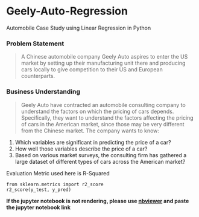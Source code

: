 # Geely-Auto-Regression
Automobile Case Study using Linear Regression in Python

### Problem Statement
> A Chinese automobile company Geely Auto aspires to enter the US market by setting up their manufacturing unit there and producing cars locally to give competition to their US and European counterparts.

### Business Understanding
> Geely Auto have contracted an automobile consulting company to understand the factors on which the pricing of cars depends. Specifically, they want to understand the factors affecting the pricing of cars in the American market, since those may be very different from the Chinese market. The company wants to know:
1. Which variables are significant in predicting the price of a car?
2. How well those variables describe the price of a car?
3. Based on various market surveys, the consulting firm has gathered a large dataset of different types of cars across the American market?

Evaluation Metric used here is R-Squared

`from sklearn.metrics import r2_score`<br>
`r2_score(y_test, y_pred)`

**If the jupyter notebook is not rendering, please use [nbviewer](https://nbviewer.jupyter.org/) and paste the jupyter notebook link**
